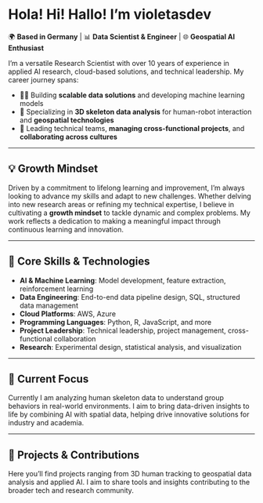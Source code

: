 <!--![Violeta's GitHub stats](https://github-readme-stats.vercel.app/api?username=violetasdev&count_private=true&theme=dark)-->
# Hola! Hi! Hallo! I’m violetasdev

🌍 **Based in Germany** | 📊 **Data Scientist & Engineer** | 🌐 **Geospatial AI Enthusiast**

I’m a versatile Research Scientist with over 10 years of experience in applied AI research, cloud-based solutions, and technical leadership. My career journey spans:

- 🧑‍💻 Building **scalable data solutions** and developing machine learning models
- 📡 Specializing in **3D skeleton data analysis** for human-robot interaction and **geospatial technologies**
- 🤝 Leading technical teams, **managing cross-functional projects**, and **collaborating across cultures**

---

## 💡 Growth Mindset

Driven by a commitment to lifelong learning and improvement, I’m always looking to advance my skills and adapt to new challenges. Whether delving into new research areas or refining my technical expertise, I believe in cultivating a **growth mindset** to tackle dynamic and complex problems. My work reflects a dedication to making a meaningful impact through continuous learning and innovation.

---

## 🔧 Core Skills & Technologies

- **AI & Machine Learning**: Model development, feature extraction, reinforcement learning
- **Data Engineering**: End-to-end data pipeline design, SQL, structured data management
- **Cloud Platforms**: AWS, Azure
- **Programming Languages**: Python, R, JavaScript, and more
- **Project Leadership**: Technical leadership, project management, cross-functional collaboration
- **Research**: Experimental design, statistical analysis, and visualization

---

## 🌱 Current Focus

Currently I am analyzing human skeleton data to understand group behaviors in real-world environments. I aim to bring data-driven insights to life by combining AI with spatial data, helping drive innovative solutions for industry and academia.

---

## 🚀 Projects & Contributions

Here you’ll find projects ranging from 3D human tracking to geospatial data analysis and applied AI. I aim to share tools and insights contributing to the broader tech and research community.

